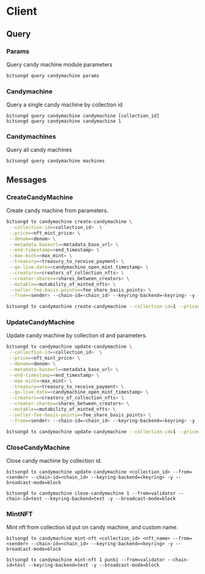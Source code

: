 # Client

## Query

### Params

Query candy machine module parameters

```sh
bitsongd query candymachine params
```

### Candymachine

Query a single candy machine by collection id

```
bitsongd query candymachine candymachine [collection_id]
bitsongd query candymachine candymachine 1
```

### Candymachines

Query all candy machines

```
bitsongd query candymachine machines
```

## Messages

### CreateCandyMachine

Create candy machine from parameters.

```sh
bitsongd tx candymachine create-candymachine \
 --collection-id=<collection_id>  \
 --price=<nft_mint_price> \
 --denom=<denom> \
 --metadata-baseurl=<metadata_base_url> \
 --end-timestamp=<end_timestamp> \
 --max-mint=<max_mint> \
 --treasury=<treasury_to_receive_payment> \
 --go-live-date=<candymachine_open_mint_timestamp> \
 --creators=<creators_of_collection_nfts> \
 --creator-shares=<shares_between_creators> \
 --mutable=<mutability_of_minted_nfts> \
 --seller-fee-basis-points=<fee_share_basis_points> \
 --from=<sender> --chain-id=<chain_id> --keyring-backend=<keyring> -y --broadcast-mode=block

bitsongd tx candymachine create-candymachine --collection-id=1 --price=1000 --denom=ubtsg --metadata-baseurl="https://punk.com/metadata" --end-timestamp=0 --max-mint=10 --treasury=$(bitsongd keys show -a validator --keyring-backend=test) --go-live-date="1659404536" --creators=$(bitsongd keys show -a validator --keyring-backend=test) --creator-shares="10" --mutable=true --seller-fee-basis-points=100 --from=validator --chain-id=test --keyring-backend=test -y --broadcast-mode=block
```

### UpdateCandyMachine

Update candy machine by collection id and parameters.

```sh
bitsongd tx candymachine update-candymachine \
 --collection-id=<collection_id>  \
 --price=<nft_mint_price> \
 --denom=<denom> \
 --metadata-baseurl=<metadata_base_url> \
 --end-timestamp=<end_timestamp> \
 --max-mint=<max_mint> \
 --treasury=<treasury_to_receive_payment> \
 --go-live-date=<candymachine_open_mint_timestamp> \
 --creators=<creators_of_collection_nfts> \
 --creator-shares=<shares_between_creators> \
 --mutable=<mutability_of_minted_nfts> \
 --seller-fee-basis-points=<fee_share_basis_points> \
 --from=<sender> --chain-id=<chain_id> --keyring-backend=<keyring> -y --broadcast-mode=block

bitsongd tx candymachine update-candymachine --collection-id=1 --price=1000 --denom=ubtsg --metadata-baseurl="https://punk.com/metadata2" --end-timestamp=0 --max-mint=10 --treasury=$(bitsongd keys show -a validator --keyring-backend=test) --go-live-date="1659404536" --creators=$(bitsongd keys show -a validator --keyring-backend=test) --creator-shares="10" --mutable=true --seller-fee-basis-points=100 --from=validator --chain-id=test --keyring-backend=test -y --broadcast-mode=block
```

### CloseCandyMachine

Close candy machine by collection id.

```
bitsongd tx candymachine update-candymachine <collection_id> --from=<sender> --chain-id=<chain_id> --keyring-backend=<keyring> -y --broadcast-mode=block

bitsongd tx candymachine close-candymachine 1 --from=validator --chain-id=test --keyring-backend=test -y --broadcast-mode=block
```

### MintNFT

Mint nft from collection id put on candy machine, and custom name.

```
bitsongd tx candymachine mint-nft <collection_id> <nft_name> --from=<sender> --chain-id=<chain_id> --keyring-backend=<keyring> -y --broadcast-mode=block

bitsongd tx candymachine mint-nft 1 punk1 --from=validator --chain-id=test --keyring-backend=test -y --broadcast-mode=block
```
